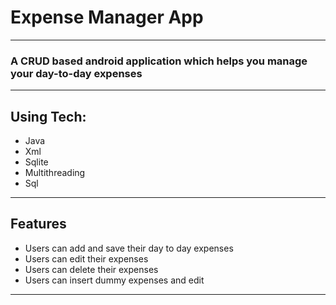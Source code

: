 # Expense Manager App
---
### A CRUD based android application which helps you manage your day-to-day expenses
---
## Using Tech:

* Java
* Xml
* Sqlite
* Multithreading
* Sql

---
## Features

* Users can add and save their day to day expenses
* Users can edit their expenses 
* Users can delete their expenses
* Users can insert dummy expenses and edit
---
